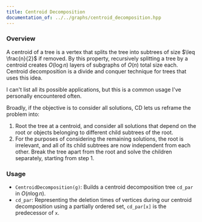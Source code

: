 ```yaml
---
title: Centroid Decomposition
documentation_of: ../../graphs/centroid_decomposition.hpp
---
```


### Overview

A centroid of a tree is a vertex that splits the tree into subtrees of size $\leq \frac{n}{2}$ if removed. By this property, recursively splitting a tree by a centroid creates $O(\log{n})$ layers of subgraphs of $O(n)$ total size each. Centroid decomposition is a divide and conquer technique for trees that uses this idea.

I can't list all its possible applications, but this is a common usage I've personally encountered often.

Broadly, if the objective is to consider all solutions, CD lets us reframe the problem into:
1. Root the tree at a centroid, and consider all solutions that depend on the root or objects belonging to different child subtrees of the root.
2. For the purposes of considering the remaining solutions, the root is irrelevant, and all of its child subtrees are now independent from each other. Break the tree apart from the root and solve the children separately, starting from step 1.

### Usage

* `CentroidDecomposition(g)`: Builds a centroid decomposition tree `cd_par` in $O(n \log{n})$.
* `cd_par`: Representing the deletion times of vertices during our centroid decomposition using a partially ordered set, `cd_par[x]` is the predecessor of `x`.